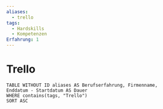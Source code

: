 ```yaml
---
aliases:
  - trello
tags:
  - Hardskills
  - Kompetenzen
Erfahrung: 1
---
```


# Trello

```dataview
TABLE WITHOUT ID aliases AS Berufserfahrung, Firmenname,
Enddatum - Startdatum AS Dauer
WHERE contains(tags, "Trello")
SORT ASC
```